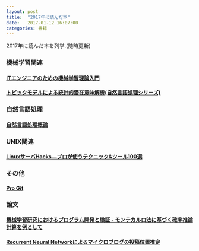 ```yaml
---
layout: post
title:  "2017年に読んだ本"
date:   2017-01-12 16:07:00
categories: 書籍
---
```


2017年に読んだ本を列挙.(随時更新)

### 機械学習関連

#### [ITエンジニアのための機械学習理論入門](https://www.amazon.co.jp/dp/B016Q22IX2/ref=dp-kindle-redirect?_encoding=UTF8&btkr=1)

#### [トピックモデルによる統計的潜在意味解析(自然言語処理シリーズ)](https://www.amazon.co.jp/%E3%83%88%E3%83%94%E3%83%83%E3%82%AF%E3%83%A2%E3%83%87%E3%83%AB%E3%81%AB%E3%82%88%E3%82%8B%E7%B5%B1%E8%A8%88%E7%9A%84%E6%BD%9C%E5%9C%A8%E6%84%8F%E5%91%B3%E8%A7%A3%E6%9E%90-%E8%87%AA%E7%84%B6%E8%A8%80%E8%AA%9E%E5%87%A6%E7%90%86%E3%82%B7%E3%83%AA%E3%83%BC%E3%82%BA-%E4%BD%90%E8%97%A4%E4%B8%80%E8%AA%A0/dp/4339027588)

### 自然言語処理

#### [自然言語処理概論](http://www.saiensu.co.jp/?page=book_details&ISBN=978-4-7819-1388-9&YEAR=2016)

### UNIX関連

#### [LinuxサーバHacks―プロが使うテクニック&ツール100選](https://www.amazon.co.jp/Linux%E3%82%B5%E3%83%BC%E3%83%90Hacks%E2%80%95%E3%83%97%E3%83%AD%E3%81%8C%E4%BD%BF%E3%81%86%E3%83%86%E3%82%AF%E3%83%8B%E3%83%83%E3%82%AF-%E3%83%84%E3%83%BC%E3%83%AB100%E9%81%B8-%E3%83%AD%E3%83%96-%E3%83%95%E3%83%AA%E3%83%83%E3%82%B1%E3%83%B3%E3%82%AC%E3%83%BC/dp/487311151X)

### その他

#### [Pro Git](https://progit-ja.github.io/)

### 論文

#### [機械学習研究におけるプログラム開発と検証 - モンテカルロ法に基づく確率推論計算を例として](https://www.jstage.jst.go.jp/article/tjsai/27/4/27_253/_pdf)

#### [Recurrent Neural Networkによるマイクロブログの投稿位置推定](https://www.jstage.jst.go.jp/article/tjsai/32/1/32_WII-E/_pdf)
